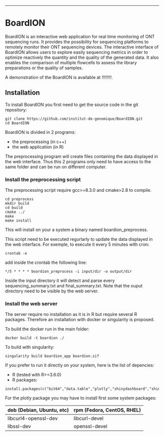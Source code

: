  ---
# BoardION

BoardION is an interactive web application for real time monitoring of ONT sequencing runs. It provides the possibility for sequencing platforms to remotely monitor their ONT sequencing devices. The interactive interface of BoardION allows users to explore easily sequencing metrics in order to optimize reactively the quantity and the quality of the generated data. It also enables the comparison of multiple flowcells to assess the library preparations or the quality of samples.

A demonstration of the BoardION is available at !!!!!!!!.


## Installation

To install BoardION you first need to get the source code in the git repository:

```
git clone https://github.com/institut-de-genomique/BoardION.git
cd BoardION
```

BoardION is divided in 2 programs:
- the preprocessing (in c++)
- the web application (in R)

The preprocessing program will create files containing the data displayed in the web interface. Thus this 2 programs only need to have access to the same folder and can be run on different computer.

### Install the preprocessing script

The preprocessing script require gcc>=8.3.0 and cmake>2.8 to compile.

```
cd preprocess
mkdir build
cd build
cmake ../
make
make install
```

This will install on your a system a binary named boardion_preprocess.


This script need to be executed regurlarly to update the data displayed in the web interface. For exemple, to execute it every 5 minutes with cron:

```
crontab -e
```

add inside the crontab the following line:

```
*/5 * * * * boardion_preprocess -i input/dir -o output/dir
```

Inside the input directory it will detect and parse every sequencing_summary.txt and final_summary.txt.
Note that the ouput directory need to be visible by the web server.

### Install the web server

The server require no installation as it is in R but require several R packages. Therefore an installation with docker or singularity is proposed.

To build the docker run in the main folder:
```
docker build -t boardion ./
```

To build with singularity:
```
singularity build boardion_app boardion.sif
```

If you prefer to run it directly on your system, here is the list of depencies:

- R (tested with R>=3.6.0)
- R packages:
```
install.packages(c("bit64","data.table","plotly","shinydashboard","shinycssloaders","shinyWidgets","DT"))
```

For the plotly package you may have to install first some system packages:

| deb (Debian, Ubuntu, etc) | rpm (Fedora, CentOS, RHEL) |
| ----------- | ----------- |
| libcurl4-openssl-dev | libcurl-devel |
| libssl-dev | openssl-devel |
